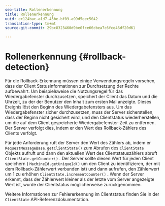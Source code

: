 ```yaml
---
seo-title: Rollenerkennung
title: Rollenerkennung
uuid: ec124bac-a1d7-45be-bf09-a99d5eec5042
translation-type: tm+mt
source-git-commit: 29bc8323460d9be0fce66cbea7c6fce46df20d61

---
```



# Rollenerkennung {#rollback-detection}

Für die Rollback-Erkennung müssen einige Verwendungsregeln vorsehen, dass der Client Statusinformationen zur Durchsetzung der Rechte aufbewahrt. Um beispielsweise die Nutzungsregel für das Wiedergabefenster durchzusetzen, speichert der Client das Datum und die Uhrzeit, zu der der Benutzer den Inhalt zum ersten Mal anzeigte. Dieses Ereignis löst den Beginn des Wiedergabefensters aus. Um das Wiedergabefenster sicher durchzusetzen, muss der Server sicherstellen, dass der Beginn nicht gesichert wird, und den Clientstatus wiederherstellen, um die auf dem Client gespeicherte Wiedergabefenster-Zeit zu entfernen. Der Server verfolgt dies, indem er den Wert des Rollback-Zählers des Clients verfolgt.

Für jede Anforderung ruft der Server den Wert des Zählers ab, indem er `RequestMessageBase.getClientState()` zum Abrufen des `ClientState` Objekts aufruft und dann den aktuellen Wert des Clientstatuszählers abruft `ClientState.getCounter()` . Der Server sollte diesen Wert für jeden Client speichern ( `MachineId.getUniqueId()` um den Client zu identifizieren, der mit dem Rollback-Zählerwert verbunden ist) und dann aufrufen, den Zählerwert um 1 zu erhöhen `ClientState.incrementCounter()` . Wenn der Server erkennt, dass der Zählerwert kleiner als der letzte vom Server angezeigte Wert ist, wurde der Clientstatus möglicherweise zurückgenommen.

Weitere Informationen zur Fehlererkennung im Clientstatus finden Sie in der `ClientState` API-Referenzdokumentation.
